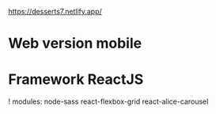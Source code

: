 https://desserts7.netlify.app/

# Web version mobile 
# Framework ReactJS

! modules:
node-sass
react-flexbox-grid
react-alice-carousel
